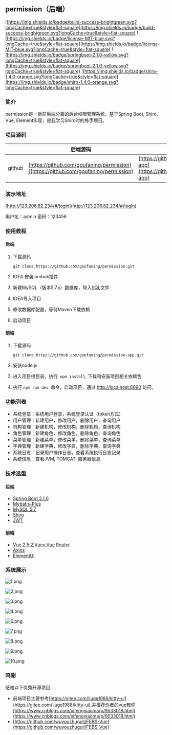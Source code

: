 ## permission（后端）
![https://img.shields.io/badge/build-success-brightgreen.svg?longCache=true&style=flat-square](https://img.shields.io/badge/build-success-brightgreen.svg?longCache=true&style=flat-square)
![https://img.shields.io/badge/license-MIT-blue.svg?longCache=true&style=flat-square](https://img.shields.io/badge/license-MIT-blue.svg?longCache=true&style=flat-square)
![https://img.shields.io/badge/springboot-2.1.0-yellow.svg?longCache=true&style=flat-square](https://img.shields.io/badge/springboot-2.1.0-yellow.svg?longCache=true&style=flat-square)
![https://img.shields.io/badge/shiro-1.4.0-orange.svg?longCache=true&style=flat-square](https://img.shields.io/badge/shiro-1.4.0-orange.svg?longCache=true&style=flat-square)

### 简介
permission是一款前后端分离的后台权限管理系统，基于Spring Boot, Shiro, Vue, Element实现，是我学习Shiro时的练手项目。

### 项目源码

|        | 后端源码                                                     | 前端源码                                                     |
| ------ | ------------------------------------------------------------ | ------------------------------------------------------------ |
| github | [https://github.com/goufaning/permission]([https://github.com/goufaning/permission) | [https://github.com/goufaning/permission-app](https://github.com/goufaning/permission-app) |

### 演示地址

[http://123.206.82.234/#/login](http://123.206.82.234/#/login)

用户名：admin 密码：123456

### 使用教程

#### 后端

1. 下载源码

   ```shell
   git clone https://github.com/goufaning/permission.git
   ```

2. IDEA 安装lombok插件

3. 新建MySQL（版本5.7.x）数据库，导入[SQL](https://github.com/goufaning/permission/tree/master/sql.table.sql)文件

4. IDEA导入项目

5. 修改数据库配置，等待Maven下载依赖

6. 启动项目

#### 前端

1. 下载源码

   ```shell
   git clone https://github.com/goufaning/permission-app.git
   ```

2. 安装node.js

3. 进入项目根目录，执行` npm install`, 下载和安装项目相关依赖包

4. 执行 `npm run dev `命令，启动项目，通过 [http://localhost:8090](http://localhost:8090/) 访问。
### 功能列表

* 系统登录：系统用户登录，系统登录认证（token方式）
* 用户管理：新建用户，修改用户，删除用户，查询用户
* 机构管理：新建机构，修改机构，删除机构，查询机构
* 角色管理：新建角色，修改角色，删除角色，查询角色
* 菜单管理：新建菜单，修改菜单，删除菜单，查询菜单
* 字典管理：新建字典，修改字典，删除字典，查询字典
* 系统日志：记录用户操作日志，查看系统执行日志记录
* 系统信息：查看JVM, TOMCAT, 服务器信息

### 技术选型

#### 后端

- [Spring Boot 2.1.0](http://spring.io/projects/spring-boot/)
- [Mybatis-Plus](https://mp.baomidou.com/guide/)
- [MySQL 5.7](https://dev.mysql.com/downloads/mysql/5.7.html#downloads)
- [Shiro](http://shiro.apache.org/)
- [JWT](https://jwt.io/)

####  前端

- [Vue 2.5.2](https://cn.vuejs.org/),[Vuex](https://vuex.vuejs.org/zh/),[Vue Router](https://router.vuejs.org/zh/)
- [Axios](https://github.com/axios/axios)
- [ElementUI](https://element.eleme.cn/)

### 系统展示

![1.png](images/1.png)

![2.png](images/2.png)

![3.png](images/3.png)

![4.png](images/4.png)

![6.png](images/6.png)

![7.png](images/7.png)

![8.png](images/8.png)

![9.png](images/9.png)

![10.png](images/10.png)

### 鸣谢

感谢以下优秀开源项目

- 前端项目主要参考[https://gitee.com/liuge1988/kitty-ui](https://gitee.com/liuge1988/kitty-ui),并推荐作者的vue教程[https://www.cnblogs.com/xifengxiaoma/p/9533018.html](https://www.cnblogs.com/xifengxiaoma/p/9533018.html)
- [https://github.com/wuyouzhuguli/FEBS-Vue](https://github.com/wuyouzhuguli/FEBS-Vue)

